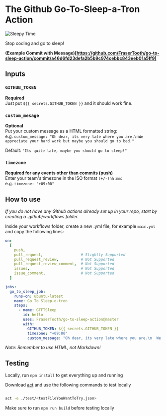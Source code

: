 # The Github Go-To-Sleep-a-Tron Action

![Sleepy Time](https://media.giphy.com/media/mguPrVJAnEHIY/giphy.gif)

Stop coding and go to sleep!

**(Example Commit with Message)[https://github.com/FraserTooth/go-to-sleep-action/commit/a46d6fd23defa2b5b9c974cebbc843eeb01a5ff9]**

## Inputs

### `GITHUB_TOKEN`

**Required**  
Just put `${{ secrets.GITHUB_TOKEN }}` and it should work fine.

### `custom_mesage`

**Optional**  
Put your custom message as a HTML formatted string:  
e.g. `custom_message: "Oh dear, its very late where you are.\nWe appreciate your hard work but maybe you should go to bed."`

Default: `"Its quite late, maybe you should go to sleep!"`

### `timezone`

**Required for any events other than commits (push)**  
Enter your team's timezone in the ISO format `(+/-)hh:mm`:  
e.g. `timezone: "+09:00"`

## How to use

_If you do not have any Github actions already set up in your repo, start by creating a .github/workflows folder._

Inside your workflows folder, create a new .yml file, for example `main.yml` and copy the following lines:

```yml
on:
  [
    push,
    pull_request,                 # Slightly Supported
    pull_request_review,          # Not Supported
    pull_request_review_comment,  # Not Supported
    issues,                       # Not Supported
    issue_comment,                # Not Supported
  ]

jobs:
  go_to_sleep_job:
    runs-on: ubuntu-latest
    name: Go To Sleep-o-tron
    steps:
      - name: GTFTSleep
        id: hello
        uses: FraserTooth/go-to-sleep-action@master
        with:
          GITHUB_TOKEN: ${{ secrets.GITHUB_TOKEN }}
          timezone: "+09:00"
          custom_message: "Oh dear, its very late where you are.\n  We appreciate your hard work but maybe you should go to bed. </br>  <img src=\"https://media.giphy.com/media/C8hwMVdQFOUww/giphy.gif\" width=\"400\"/>"
```
_Note: Remember to use HTML, not Markdown!_

## Testing

Locally, run `npm install` to get everything up and running

Download [act](https://github.com/nektos/act) and use the following commands to test locally

```bash

act -e ./test/<testFileYouWantToTry.json>

```

Make sure to run `npm run build` before testing locally

